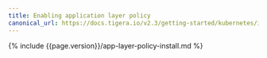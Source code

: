 ```yaml
---
title: Enabling application layer policy
canonical_url: https://docs.tigera.io/v2.3/getting-started/kubernetes/installation/app-layer-policy
---
```


{% include {{page.version}}/app-layer-policy-install.md %}
